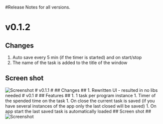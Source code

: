 #Release Notes for all versions.
# v0.1.2 #
## Changes ##
  1. Auto save every 5 min (if the timer is started) and on start/stop
  1. The name of the task is added to the title of the window
## Screen shot ##
<img src='http://task-organizer.googlecode.com/svn/screenshots/TO-v0.1.2.png' alt='Screenshot' />
# v0.1.1 #
## Changes ##
  1. Rewritten UI - resulted in no libs needed
# v0.1 #
## Features ##
  1. 1 task per program instance
  1. Timer of the spended time on the task
  1. On close the current task is saved (if you have several instances of the app only the last closed will be saved)
  1. On app start the last saved task is automatically loaded
## Screen shot ##
<img src='http://task-organizer.googlecode.com/svn/screenshots/TimerScreenshot.png' alt='Screenshot' />
